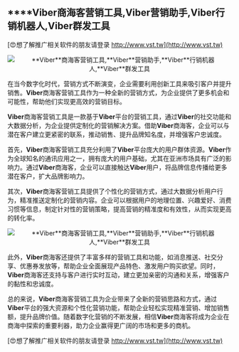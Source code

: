 ## ****Viber**商海客营销工具,**Viber**营销助手,**Viber**行销机器人,**Viber**群发工具**

[😍想了解推广相关软件的朋友请登录 http://www.vst.tw](http://www.vst.tw)

 <center><img src="https://vst.tw/MP4/tuiguang/png/6.png" alt="**Viber**商海客营销工具,**Viber**营销助手,**Viber**行销机器人,**Viber**群发工具"></center>

在当今数字化时代，营销方式不断演变，企业需要利用创新工具来吸引客户并提升销售。**Viber**商海客营销工具作为一种全新的营销方式，为企业提供了更多机会和可能性，帮助他们实现更高效的营销目标。

**Viber**商海客营销工具是一款基于**Viber**平台的营销工具，通过**Viber**的社交功能和大数据分析，为企业提供定制化的营销解决方案。借助**Viber**商海客，企业可以与潜在客户建立更紧密的联系，推动销售、提升品牌知名度，并增强客户忠诚度。

首先，**Viber**商海客营销工具充分利用了**Viber**平台庞大的用户群体资源。**Viber**作为全球知名的通讯应用之一，拥有庞大的用户基础，尤其在亚洲市场具有广泛的影响力。通过**Viber**商海客，企业可以直接触达**Viber**用户，将品牌信息传播给更多潜在客户，扩大品牌影响力。

其次，**Viber**商海客营销工具提供了个性化的营销方式，通过大数据分析用户行为，精准推送定制化的营销内容。企业可以根据用户的地理位置、兴趣爱好、消费习惯等信息，制定针对性的营销策略，提高营销的精准度和有效性，从而实现更高的转化率。

 <center><img src="https://vst.tw/MP4/tuiguang/png/6.png" alt="**Viber**商海客营销工具,**Viber**营销助手,**Viber**行销机器人,**Viber**群发工具"></center>

此外，**Viber**商海客还提供了丰富多样的营销工具和功能，如消息推送、社交分享、优惠券发放等，帮助企业全面展现产品特色、激发用户购买欲望。同时，**Viber**商海客还支持与客户进行实时互动，建立更加亲密的沟通和关系，增强客户的黏性和忠诚度。

总的来说，**Viber**商海客营销工具为企业带来了全新的营销思路和方式，通过**Viber**平台的强大资源和个性化营销功能，帮助企业轻松实现精准营销、增加销售额，提升品牌价值。随着数字化营销的不断发展，相信**Viber**商海客将成为企业在商海中探索的重要利器，助力企业赢得更广阔的市场和更多的商机。

[😍想了解推广相关软件的朋友请登录 http://www.vst.tw](http://www.vst.tw)



